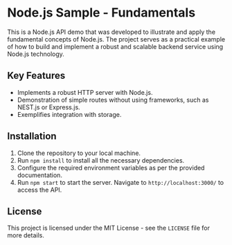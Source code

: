# Node.js Sample - Fundamentals

This is a Node.js API demo that was developed to illustrate and apply the fundamental concepts of Node.js. 
The project serves as a practical example of how to build and implement a robust and scalable backend service using Node.js technology.

## Key Features

- Implements a robust HTTP server with Node.js.
- Demonstration of simple routes without using frameworks, such as NEST.js or Express.js.
- Exemplifies integration with storage.

## Installation

1. Clone the repository to your local machine.
2. Run `npm install` to install all the necessary dependencies.
3. Configure the required environment variables as per the provided documentation.
4. Run `npm start` to start the server. Navigate to `http://localhost:3000/` to access the API.

## License

This project is licensed under the MIT License - see the `LICENSE` file for more details.
